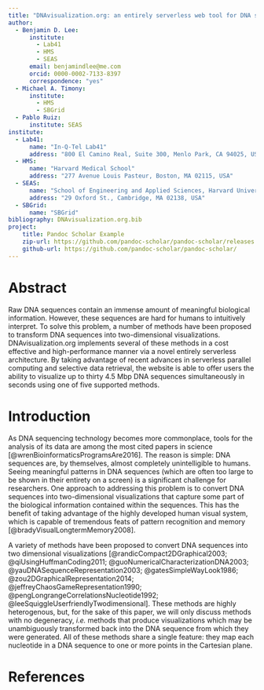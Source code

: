 ```yaml
---
title: "DNAvisualization.org: an entirely serverless web tool for DNA sequence visualization"
author:
  - Benjamin D. Lee:
      institute:
        - Lab41
        - HMS
        - SEAS
      email: benjamindlee@me.com
      orcid: 0000-0002-7133-8397
      correspondence: "yes"
  - Michael A. Timony:
      institute:
        - HMS
        - SBGrid
  - Pablo Ruiz:
      institute: SEAS
institute:
  - Lab41:
      name: "In-Q-Tel Lab41"
      address: "800 El Camino Real, Suite 300, Menlo Park, CA 94025, USA"
  - HMS:
      name: "Harvard Medical School"
      address: "277 Avenue Louis Pasteur, Boston, MA 02115, USA"
  - SEAS:
      name: "School of Engineering and Applied Sciences, Harvard University"
      address: "29 Oxford St., Cambridge, MA 02138, USA"
  - SBGrid:
      name: "SBGrid"
bibliography: DNAvisualization.org.bib
project:
    title: Pandoc Scholar Example
    zip-url: https://github.com/pandoc-scholar/pandoc-scholar/releases
    github-url: https://github.com/pandoc-scholar/pandoc-scholar/
---
```


# Abstract

Raw DNA sequences contain an immense amount of meaningful biological information. However, these sequences are hard for humans to intuitively interpret. To solve this problem, a number of methods have been proposed to transform DNA sequences into two-dimensional visualizations. DNAvisualization.org implements several of these methods in a cost effective and high-performance manner via a novel entirely serverless architecture. By taking advantage of recent advances in serverless parallel computing and selective data retrieval, the website is able to offer users the ability to visualize up to thirty 4.5 Mbp DNA sequences simultaneously in seconds using one of five supported methods.


# Introduction

As DNA sequencing technology becomes more commonplace, tools for the analysis of its data are among the most cited papers in science [@wrenBioinformaticsProgramsAre2016]. The reason is simple: DNA sequences are, by themselves, almost completely unintelligible to humans. Seeing meaningful patterns in DNA sequences (which are often too large to be shown in their entirety on a screen) is a significant challenge for researchers. One approach to addressing this problem is to convert DNA sequences into two-dimensional visualizations that capture some part of the biological information contained within the sequences. This has the benefit of taking advantage of the highly developed human visual system, which is capable of tremendous feats of pattern recognition and memory [@bradyVisualLongtermMemory2008].

A variety of methods have been proposed to convert DNA sequences into two dimensional visualizations [@randicCompact2DGraphical2003; @qiUsingHuffmanCoding2011; @guoNumericalCharacterizationDNA2003; @yauDNASequenceRepresentation2003; @gatesSimpleWayLook1986; @zou2DGraphicalRepresentation2014; @jeffreyChaosGameRepresentation1990; @pengLongrangeCorrelationsNucleotide1992; @leeSquiggleUserfriendlyTwodimensional]. These methods are highly heterogenous, but, for the sake of this paper, we will only discuss methods with no degeneracy, *i.e.* methods that produce visualizations which may be unambiguously transformed back into the DNA sequence from which they were generated. All of these methods share a single feature: they map each nucleotide in a DNA sequence to one or more points in the Cartesian plane.



# References
